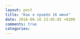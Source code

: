 ```yaml
---
layout: post
title: "Как я провёл 16 июня"
date: 2016-06-16 23:05:02 +0300
comments: true
categories: 
---
```

